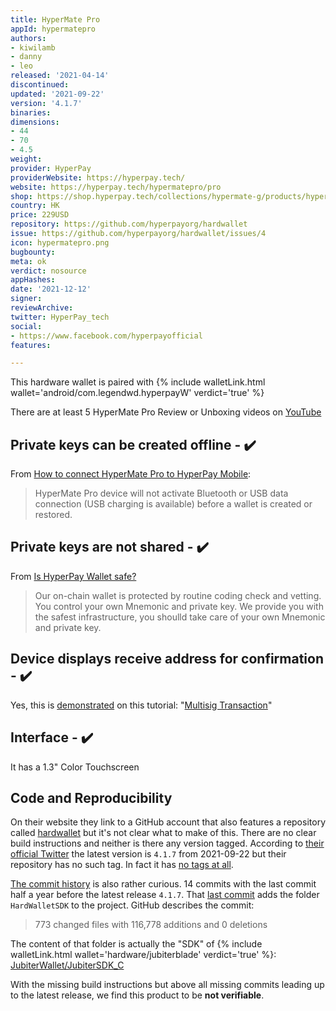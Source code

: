 ```yaml
---
title: HyperMate Pro
appId: hypermatepro
authors:
- kiwilamb
- danny
- leo
released: '2021-04-14'
discontinued: 
updated: '2021-09-22'
version: '4.1.7'
binaries: 
dimensions:
- 44
- 70
- 4.5
weight: 
provider: HyperPay
providerWebsite: https://hyperpay.tech/
website: https://hyperpay.tech/hypermatepro/pro
shop: https://shop.hyperpay.tech/collections/hypermate-g/products/hypermate-pro
country: HK
price: 229USD
repository: https://github.com/hyperpayorg/hardwallet
issue: https://github.com/hyperpayorg/hardwallet/issues/4
icon: hypermatepro.png
bugbounty: 
meta: ok
verdict: nosource
appHashes: 
date: '2021-12-12'
signer: 
reviewArchive: 
twitter: HyperPay_tech
social:
- https://www.facebook.com/hyperpayofficial
features: 

---
```


This hardware wallet is paired with {% include walletLink.html wallet='android/com.legendwd.hyperpayW' verdict='true' %}

There are at least 5 HyperMate Pro Review or Unboxing videos on [YouTube](https://www.youtube.com/results?search_query=hypermate+pro)

## Private keys can be created offline - ✔️

From [How to connect HyperMate Pro to HyperPay Mobile](https://hyperpayhelp.zendesk.com/hc/en-us/articles/4409734220815-CONNECT-HYPERMATE-PROTO-A-HYPERPAY-MOBILE):

> HyperMate Pro device will not activate Bluetooth or USB data connection (USB charging is available) before a wallet is created or restored.

## Private keys are not shared - ✔️

From [Is HyperPay Wallet safe?](https://hyperpayhelp.zendesk.com/hc/en-us/articles/360005546373-Is-HyperPay-Wallet-Safe-)

> Our on-chain wallet is protected by routine coding check and vetting. You control your own Mnemonic and private key. We provide you with the safest infrastructure, you shoulld  take care of your own Mnemonic and private key.

## Device displays receive address for confirmation - ✔️

Yes, this is [demonstrated](https://hyperpayhelp.zendesk.com/hc/article_attachments/4409868364559/mceclip8.jpg) on this tutorial: "[Multisig Transaction](https://hyperpayhelp.zendesk.com/hc/en-us/articles/4409861125263-MULTISIG-TRANSACTION)" 

## Interface - ✔️

It has a 1.3" Color Touchscreen

## Code and Reproducibility

On their website they link to a GitHub account that also features a repository
called [hardwallet](https://github.com/hyperpayorg/hardwallet) but it's not
clear what to make of this. There are no clear build instructions and neither
is there any version tagged. According to
[their official Twitter](https://twitter.com/Hyperpay_tech/status/1440563446681010180)
the latest version is `4.1.7` from 2021-09-22 but their repository has no such
tag. In fact it has
[no tags at all](https://github.com/hyperpayorg/hardwallet/tags).

[The commit history](https://github.com/hyperpayorg/hardwallet/commits/master)
is also rather curious. 14 commits with the last commit half a year before the
latest release `4.1.7`. That
[last commit](https://github.com/hyperpayorg/hardwallet/commit/1e9f498b69567102b2679386b7759c14be27c961#diff-30663e890bef06f6e1d74fa964e25d82781e8f95c62995ec3e3f3fd00bbf9f6a)
adds the folder `HardWalletSDK` to the project. GitHub describes the commit:

> 773 changed files with 116,778 additions and 0 deletions

The content of that folder is actually the "SDK" of
{% include walletLink.html wallet='hardware/jubiterblade' verdict='true' %}:
[JubiterWallet/JubiterSDK_C](https://github.com/JubiterWallet/JubiterSDK_C)

With the missing build instructions but above all missing commits leading up to
the latest release, we find this product to be **not verifiable**.
